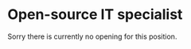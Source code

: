 # Open-source IT specialist

Sorry there is currently no opening for this position. 

<!---
UNCOMMENT IF POSITION REOPENS

The Neuroimaging Research Laboratory ([https://neuro.polymtl.ca/](https://neuro.polymtl.ca/)) is based at Polytechnique Montreal / University of Montreal. We work to better understand the healthy and pathological brain and spinal cord using medical imaging techniques. We develop automatic analysis methods and software ([https://neuro.polymtl.ca/software.html](https://neuro.polymtl.ca/software.html)) to improve the quality of MRI data to be used by researchers and clinicians. We advocate for open-source software solutions.

**We are looking for a research associate to support the laboratory activities in various IT-related tasks.**

## 📌 Main responsibilities

- Manage the onsite and remote server infrastructure
- Hardware/software installation and maintenance
- Jobs deployment (ex: cronjob)
- Server monitoring (ex: send email warnings if disk quota exceeds)
- Propose/implement strategies for server workflow, backup of research data, etc.
- Provide technical support for lab members
- Access and data management (enable permissions, etc.)
- Support in various IT aspects (ssh, shell, git, git-annex, etc.)

## 🔍 What profile are we looking for?
- Proficient in Linux/UNIX, git/GitHub, SSH, SHELL
- Knowing ansible and git-annex is an asset
- Passion for open-source software and knowledge sharing ❤️

## 💰 Salary
- $30/h if you are good, up to $60/h if you are excellent.
- The position is part of the Research Professional Association ([https://aarep.polymtl.ca/](https://aarep.polymtl.ca/)), which includes several benefits (pension plan, dental/medical insurance, holidays, etc.)

## 📅 Schedule and work arrangement
- This is a long term position, which could be part-time or full time.
- Work can be done remotely or, preferably, in-presence (Montreal)

## 🚀 Why take this job?
- Join an environment that fosters autonomy, passion, creativity
- Participate in exciting open-source medical imaging research

## ✍️ How to apply?
- Send your CV to <neuropoly-jobs@googlegroups.com> with the subject `[IT specialist]`

--->
